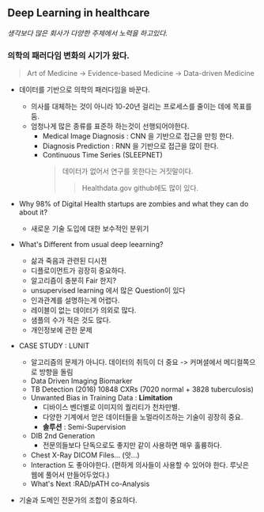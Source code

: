 
## Deep Learning in healthcare

*생각보다 많은 회사가 다양한 주제에서 노력을 하고있다.*

### 의학의 패러다임 변화의 시기가 왔다.
> Art of Medicine -> Evidence-based Medicine -> Data-driven Medicine

* 데이터를 기반으로 의학의 패러다임을 바꾼다.
    * 의사를 대체하는 것이 아니라 10-20년 걸리는 프로세스를 줄이는 데에 목표를 둠.
    * 엄청나게 많은 종류를 표준하 하는것이 선행되어야한다. 
        * Medical Image Diagnosis : CNN 을 기반으로 접근을 만힝 한다.
        * Diagnosis Prediction : RNN 을 기반으로 접근을 많이 한다.
        * Continuous Time Series (SLEEPNET)
            > 데이터가 없어서 연구를 못한다는 거짓말이다.
            >> Healthdata.gov
            github에도 많이 있다.
* Why 98% of Digital Health startups are zombies and what they can do about it?
    * 새로운 기술 도입에 대한 보수적인 분위기

* What's Different from usual deep leearning? 
    * 삶과 죽음과 관련된 디시젼
    * 디플로이먼트가 굉장히 중요하다. 
    * 알고리즘이 충분히 Fair 한지?
    * unsupervised learning 에서 많은 Question이 있다
    * 인과관계를 설명하는게 어렵다.
    * 레이블이 없는 데이터가 의외로 많다.
    * 샘플의 수가 적은 것도 많다.
    * 개인정보에 관한 문제    

* CASE STUDY : LUNIT
    * 알고리즘의 문제가 아니다. 데이터의 취득이 더 중요 -> 커며셜에서 메디컬쪽으로 방향을 돌림
    * Data Driven Imaging Biomarker
    * TB Detection (2016) 10848 CXRs (7020 normal + 3828 tuberculosis)
    * Unwanted Bias in Training Data : **Limitation**
        * 디바이스 벤더별로 이미지의 퀄리티가 천차만별.
        * 다양한 기계에서 얻은 데이터들을 노멀라이즈하는 기술이 굉장히 중요.
        * **솔루션** : Semi-Supervision
    * DIB 2nd Generation
        * 전문의들보다 단독으로도 좋지만 같이 사용하면 매우 훌륭하다.
    * Chest X-Ray DICOM Files... (앗...)
    * Interaction 도 좋아야한다. (편하게 의사들이 사용할 수 있어야 한다. 루닛은 웹에 풀어서 만들어두었다.) 
    * What's Next :RAD/pATH co-Analysis 
* 기술과 도메인 전문가의 조합이 중요하다.